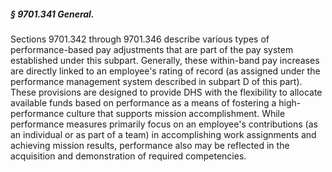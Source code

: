 ##### § 9701.341 General. #####

Sections 9701.342 through 9701.346 describe various types of performance-based pay adjustments that are part of the pay system established under this subpart. Generally, these within-band pay increases are directly linked to an employee's rating of record (as assigned under the performance management system described in subpart D of this part). These provisions are designed to provide DHS with the flexibility to allocate available funds based on performance as a means of fostering a high-performance culture that supports mission accomplishment. While performance measures primarily focus on an employee's contributions (as an individual or as part of a team) in accomplishing work assignments and achieving mission results, performance also may be reflected in the acquisition and demonstration of required competencies.